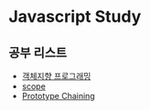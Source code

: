 # Javascript Study

## 공부 리스트

- [객체지향 프로그래밍](https://github.com/eorjs37/javascript_study/tree/master/src/prototype)
- [scope](https://github.com/eorjs37/javascript_study/tree/master/src/scope)
- [Prototype Chaining](https://github.com/eorjs37/javascript_study/tree/master/src/scope)
